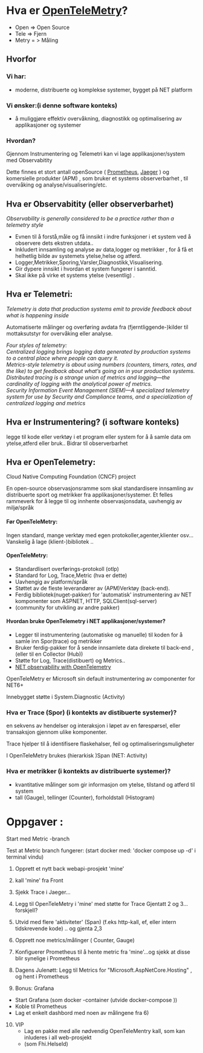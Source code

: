 # Hva er  [OpenTeleMetry](https://opentelemetry.io/)?

- Open => Open Source
- Tele => Fjern
- Metry = > Måling

## Hvorfor 

### Vi har:
- moderne, distribuerte og komplekse systemer, bygget på NET platform

### Vi ønsker:(i denne software konteks)
- å muliggjøre effektiv overvåkning, diagnostikk og  optimalisering av applikasjoner og systemer 



### Hvordan?
 Gjennom Instrumentering og Telemetri kan vi lage applikasjoner/system med Observabitity

 Dette finnes et stort antall openSource ( [Prometheus](https://prometheus.io/),  [Jaeger](https://www.jaegertracing.io/)  )     og komersielle produkter (APM) , som bruker et systems observerbarhet , til overvåking og analyse/visualisering/etc.
 

## Hva er Observabitity (eller observerbarhet)
_Observability is generally considered to be a practice rather than a telemetry style_ 

- Evnen til å forstå,måle og få innsikt i indre funksjoner i et system ved å observere dets ekstren utdata..
- Inkludert innsamling og analyse av data,logger og metrikker , for å få et helhetlig bilde av systemets  ytelse,helse og atferd.
- Logger,Metrikker,Sporing,Varsler,Diagnostikk,Visualisering.
- Gir dypere innsikt i hvordan et system fungerer i sanntid.
- Skal ikke på virke et systems ytelse (vesentlig) .


## Hva er Telemetri:

_Telemetry is data that production systems emit to provide feedback about what is happening inside_

Automatiserte målinger og overføring avdata fra  (fjerntliggende-)kilder til mottaksutstyr for overvåking eller analyse.

_Four styles of telemetry:_<br>
_Centralized logging brings logging data generated by production systems to a central place where people can query it._<br>
_Metrics-style telemetry is about using numbers (counters, timers, rates, and the like) to get feedback about what’s going on in your production systems._ <br>
_Distributed tracing is a strange union of metrics and logging—the cardinality of logging with the analytical power of metrics._<br>
_Security Information Event Management (SIEM)—A specialized telemetry system for use by Security and Compliance teams, and a specialization of centralized logging and metrics_<br>




## Hva er Instrumentering? (i software konteks)
legge til kode eller verktøy i et program eller system for å å samle data om ytelse,atferd eller bruk..
Bidrar til observerbarhet


## Hva er OpenTelemetry:
 Cloud Native Computing Foundation (CNCF) project

En open-source observasjonsramme som skal standardisere innsamling av distribuerte sport og metrikker fra applikasjoner/systemer.
Et felles rammeverk for å legge til og innhente observasjonsdata, uavhengig av miljø/språk


#### Før OpenTeleMetry:
Ingen standard, mange verktøy med egen protokoller,agenter,klienter osv...
Vanskelig å lage (klient-)bibliotek ..

#### OpenTeleMetry:
- Standardlisert  overførings-protokoll (otlp)
- Standard for Log, Trace,Metric  (hva er dette)
- Uavhengig av platform/språk
- Støttet av de fleste leverandører av (APM)Verktøy (back-end).
- Ferdig bibliotek(nuget-pakker) for 'automatisk' instrumentering av NET komponenter som ASPNET, HTTP, SQLClient(sql-server)
- (community for utvikling av andre pakker)
 

#### Hvordan bruke OpenTelemetry i NET applikasjoner/systemer?
- Legger til instrumentering (automatiske og manuelle) til koden for å samle inn Spor(trace) og metrikker
- Bruker ferdig-pakker for å sende innsamlete data direkete til back-end , (eller til en Collector (Hub))
- Støtte for Log, Trace(distibuert) og Metrics..
 - [NET observability with OpenTelemetry](https://learn.microsoft.com/en-us/dotnet/core/diagnostics/observability-with-otel)

OpenTeleMetry er Microsoft sin default instrumentering av componenter for NET6+ 

Innebygget støtte i System.Diagnostic  (Activity)

### Hva er Trace (Spor) (i kontekts av distibuerte systemer)?
en sekvens av hendelser og interaksjon i løpet av en førespørsel, eller transaksjon gjennom ulike komponenter.

Trace hjelper til å identifisere flaskehalser, feil og optimaliseringsmuligheter

I OpenTeleMetry brukes  (hierarkisk )Span  (NET: Activity) 

### Hva er metrikker (i kontekts av distribuerte systemer)?
- kvantitative målinger som gir informasjon om ytelse, tilstand og atferd til system
- tall (Gauge), tellinger (Counter), forholdstall (Histogram)  



# Oppgaver :

Start med Metric -branch

Test at Metric branch fungerer: (start docker med:   'docker  compose up -d' i terminal vindu) 

1)  Opprett et nytt back webapi-prosjekt 'mine'
2)   kall 'mine'  fra Front
3)   Sjekk Trace i Jaeger...
4)   Legg til OpenTeleMetry i 'mine' med støtte for Trace
      Gjentatt 2 og 3...  forskjell?
5)  Utvid med flere 'aktiviteter' (Span)   (f.eks http-kall, ef, eller intern tidskrevende kode)   .. og gjenta 2,3
6)  Opprett noe metrics/målinger  ( Counter, Gauge)
7)  Konfiguerer Prometheus til å hente metric fra 'mine'...og sjekk at disse blir synelige i Prometheus
8)  Dagens Julenøtt: Legg til Metrics for "Microsoft.AspNetCore.Hosting" , og hent i Prometheus

9) Bonus: Grafana
 - Start Grafana (som docker -container (utvide docker-compose ))
-  Koble til Prometheus
-  Lag et enkelt dashbord med noen av målingene fra 6)

10) VIP
    - Lag en pakke med alle nødvendig OpenTeleMentry kall, som kan inluderes i all web-prosjekt
    -  (som Fhi.HelseId)



